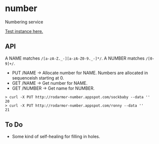 number
======

Numbering service

[Test instance here.](http://rodarmor-number.appspot.com)


API
---

A NAME matches `/[a-zA-Z._-][a-zA-Z0-9._-]*/`.
A NUMBER matches `/[0-9]+/`.

* PUT /NAME -> Allocate number for NAME. Numbers are allocated in sequenceish starting at 0.
* GET /NAME -> Get number for NAME.
* GET /NUMBER -> Get name for NUMBER.

```
> curl -X PUT http://rodarmor-number.appspot.com/sockbaby --data ''
20
> curl -X PUT http://rodarmor-number.appspot.com/ronny --data ''
21
```

To Do
-----

* Some kind of self-healing for filling in holes.
